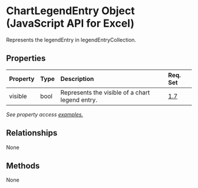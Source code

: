 # ChartLegendEntry Object (JavaScript API for Excel)

Represents the legendEntry in legendEntryCollection.

## Properties

| Property	   | Type	|Description| Req. Set|
|:---------------|:--------|:----------|:----|
|visible|bool|Represents the visible of a chart legend entry.|[1.7](../requirement-sets/excel-api-requirement-sets.md)|

_See property access [examples.](#property-access-examples)_

## Relationships
None


## Methods
None

